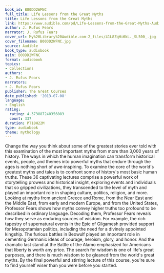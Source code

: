 ```yaml
---
book_id: B00DD2WFNC
full_title: Life Lessons from the Great Myths
title: Life Lessons from the Great Myths
link: https://www.audible.com/pd/Life-Lessons-from-the-Great-Myths-Audiobook/B00DD2WFNC
author: J. Rufus Fears
narrator: J. Rufus Fears
cover_url: My%20Library%20Audible.com-2_files/41L8ZqHi6kL._SL500_.jpg
cover_filename: B00DD2WFNC.jpg
source: Audible
book_type: audiobook
asin: B00DD2WFNC
format: audiobook
topics:
- Collections
authors:
- J. Rufus Fears
narrators:
- J. Rufus Fears
publisher: The Great Courses
date_published: '2013-07-08'
language:
- English
rating:
  rating: 4.373887240356083
  count: 337
duration: PT18H22M
type: audiobook
theme: mythology
---
```

Change the way you think about some of the greatest stories ever told with this examination of the most important myths from more than 3,000 years of history. The ways in which the human imagination can transform historical events, people, and themes into powerful myths that endure through the ages is nothing short of awe-inspiring.
To examine the core of the world's greatest myths and tales is to confront some of history's most basic human truths. These 36 captivating lectures comprise a powerful work of storytelling prowess and historical insight, exploring events and individuals that so gripped civilizations, they transcended to the level of myth and played an important role in shaping culture, politics, religion, and more.
Looking at myths from ancient Greece and Rome, from the Near East and the Middle East, from early and modern Europe, and from the United States, Professor Fears shows how myths convey higher truths too profound to be described in ordinary language. Decoding them, Professor Fears reveals how they serve as enduring sources of wisdom. For example, the rich tapestry of supernatural events in the Epic of Gilgamesh provided support for Mesopotamian politics, including the need for a divinely appointed kingship. The furious battles in Beowulf played an important role in cementing Germanic ideas of courage, heroism, glory, and honor. And the dramatic last stand at the Battle of the Alamo emphasized for Americans that liberty is worth any price.
The search for wisdom is one of life's great purposes, and there is much wisdom to be gleaned from the world's great myths. By the final powerful and stirring lecture of this course, you're sure to find yourself wiser than you were before you started.


